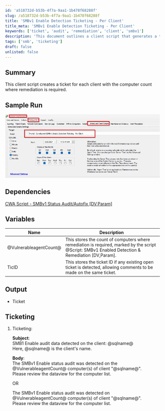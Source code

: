 ```yaml
---
id: 'a518732d-b53b-4f7a-9aa1-1b478f68288f'
slug: /a518732d-b53b-4f7a-9aa1-1b478f68288f
title: 'SMBv1 Enable Detection Ticketing - Per Client'
title_meta: 'SMBv1 Enable Detection Ticketing - Per Client'
keywords: ['ticket', 'audit', 'remediation', 'client', 'smbv1']
description: 'This document outlines a client script that generates a ticket for each client based on the count of computers requiring remediation for the SMBv1 enable status. It includes sample runs, dependencies, variable descriptions, and ticketing format.'
tags: ['smb', 'ticketing']
draft: false
unlisted: false
---
```


## Summary

This client script creates a ticket for each client with the computer count where remediation is required.

## Sample Run

![Sample Run](../../../static/img/docs/a518732d-b53b-4f7a-9aa1-1b478f68288f/image_1.webp)

## Dependencies

[CWA Script - SMBv1 Status Audit/Autofix [DV,Param]](/docs/4fd2cffe-c41b-4a3c-9b5e-3edb02ad322b)

## Variables

| Name                     | Description                                                                                                                                                           |
|--------------------------|-----------------------------------------------------------------------------------------------------------------------------------------------------------------------|
| @VulnerableagentCount@   | This stores the count of computers where remediation is required, marked by the script @Script: SMBv1 Enabled Detection & Remediation [DV,Param].              |
| TicID                    | This stores the ticket ID if any existing open ticket is detected, allowing comments to be made on the same ticket.                                            |

## Output

- Ticket

## Ticketing

1. Ticketing:
   
   **Subject**:  
   SMB1 Enable audit data detected on the client: @sqlname@  
   Here, @sqlname@ is the client's name.

   **Body**:  
   The SMBv1 Enable status audit was detected on the @VulnerableagentCount@ computer(s) of client "@sqlname@".  
   Please review the dataview for the computer list.

   OR

   The SMBv1 Enable status audit was detected on @VulnerableagentCount@ computer(s) of client "@sqlname@".  
   Please review the dataview for the computer list.